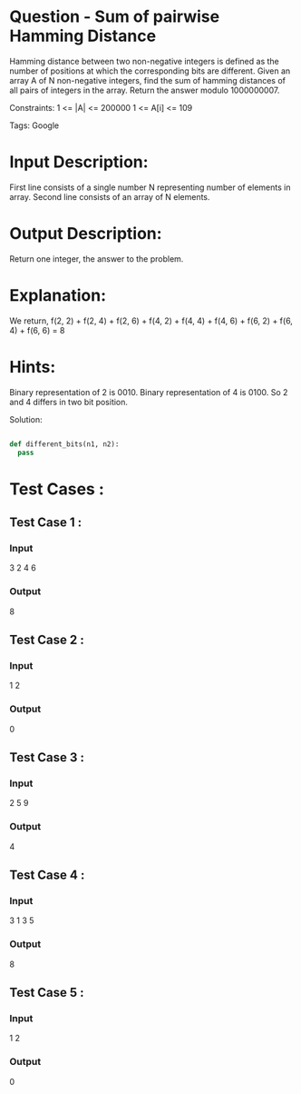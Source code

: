 # Question - Sum of pairwise Hamming Distance
Hamming distance between two non-negative integers is defined as the number of positions at which the corresponding bits are different.
Given an array A of N non-negative integers, find the sum of hamming distances of all pairs of integers in the array. Return the answer modulo 1000000007.

Constraints:
1 <= |A| <= 200000
1 <= A[i] <= 109

Tags:
Google

# Input Description:
First line consists of a single number N representing number of elements in array.
Second line consists of an array of N elements.


# Output Description:
Return one integer, the answer to the problem.

# Explanation:
We return, f(2, 2) + f(2, 4) + f(2, 6) + f(4, 2) + f(4, 4) + f(4, 6) + f(6, 2) + f(6, 4) + f(6, 6) = 8

# Hints:
Binary representation of 2 is 0010.
Binary representation of 4 is 0100.
So 2 and 4 differs in two bit position.

Solution:

```python

def different_bits(n1, n2):
  pass

```

# Test Cases :
## Test Case 1 :
### Input
3
2 4 6
### Output
8


## Test Case 2 :
### Input
1
2
### Output
0


## Test Case 3 :
### Input
2
5 9
### Output
4



## Test Case 4 :
### Input
3
1 3 5
### Output
8


## Test Case 5 :
### Input
1
2
### Output
0

